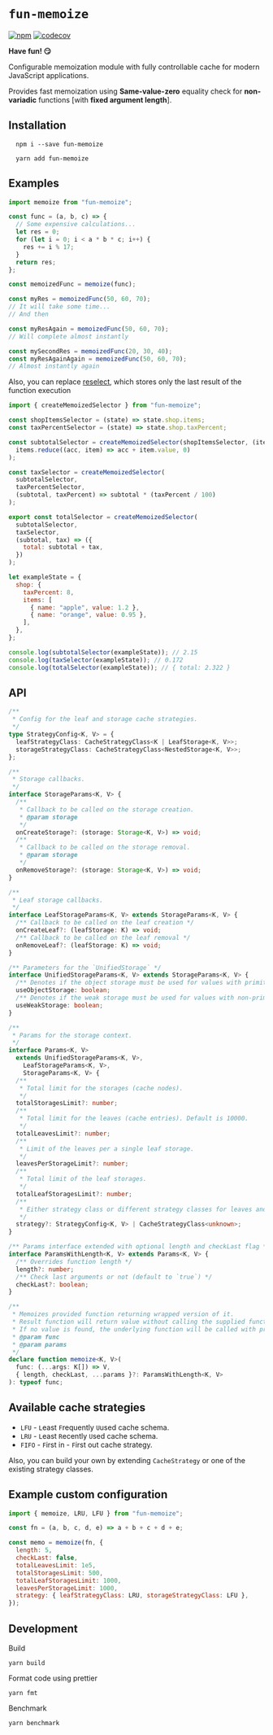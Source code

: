 # `fun-memoize`

[![npm](https://img.shields.io/npm/v/fun-memoize.svg)](https://www.npmjs.com/package/fun-memoize)
[![codecov](https://codecov.io/gh/olegnn/fun-memoize/branch/master/graph/badge.svg)](https://codecov.io/gh/olegnn/fun-memoize)

**Have fun! 😏**

Configurable memoization module with fully controllable cache for modern JavaScript applications.

Provides fast memoization using **Same-value-zero** equality check for **non-variadic** functions [with **fixed argument length**].

## Installation

```shell
  npm i --save fun-memoize
```

```shell
  yarn add fun-memoize
```

## Examples

```javascript
import memoize from "fun-memoize";

const func = (a, b, c) => {
  // Some expensive calculations...
  let res = 0;
  for (let i = 0; i < a * b * c; i++) {
    res += i % 17;
  }
  return res;
};

const memoizedFunc = memoize(func);

const myRes = memoizedFunc(50, 60, 70);
// It will take some time...
// And then

const myResAgain = memoizedFunc(50, 60, 70);
// Will complete almost instantly

const mySecondRes = memoizedFunc(20, 30, 40);
const myResAgainAgain = memoizedFunc(50, 60, 70);
// Almost instantly again
```

Also, you can replace [reselect](https://github.com/reactjs/reselect), which stores only the last result of the function execution

```javascript
import { createMemoizedSelector } from "fun-memoize";

const shopItemsSelector = (state) => state.shop.items;
const taxPercentSelector = (state) => state.shop.taxPercent;

const subtotalSelector = createMemoizedSelector(shopItemsSelector, (items) =>
  items.reduce((acc, item) => acc + item.value, 0)
);

const taxSelector = createMemoizedSelector(
  subtotalSelector,
  taxPercentSelector,
  (subtotal, taxPercent) => subtotal * (taxPercent / 100)
);

export const totalSelector = createMemoizedSelector(
  subtotalSelector,
  taxSelector,
  (subtotal, tax) => ({
    total: subtotal + tax,
  })
);

let exampleState = {
  shop: {
    taxPercent: 8,
    items: [
      { name: "apple", value: 1.2 },
      { name: "orange", value: 0.95 },
    ],
  },
};

console.log(subtotalSelector(exampleState)); // 2.15
console.log(taxSelector(exampleState)); // 0.172
console.log(totalSelector(exampleState)); // { total: 2.322 }
```

## API

```typescript
/**
 * Config for the leaf and storage cache strategies.
 */
type StrategyConfig<K, V> = {
  leafStrategyClass: CacheStrategyClass<K | LeafStorage<K, V>>;
  storageStrategyClass: CacheStrategyClass<NestedStorage<K, V>>;
};

/**
 * Storage callbacks.
 */
interface StorageParams<K, V> {
  /**
   * Callback to be called on the storage creation.
   * @param storage
   */
  onCreateStorage?: (storage: Storage<K, V>) => void;
  /**
   * Callback to be called on the storage removal.
   * @param storage
   */
  onRemoveStorage?: (storage: Storage<K, V>) => void;
}

/**
 * Leaf storage callbacks.
 */
interface LeafStorageParams<K, V> extends StorageParams<K, V> {
  /** Callback to be called on the leaf creation */
  onCreateLeaf?: (leafStorage: K) => void;
  /** Callback to be called on the leaf removal */
  onRemoveLeaf?: (leafStorage: K) => void;
}

/** Parameters for the `UnifiedStorage` */
interface UnifiedStorageParams<K, V> extends StorageParams<K, V> {
  /** Denotes if the object storage must be used for values with primitive keys */
  useObjectStorage: boolean;
  /** Denotes if the weak storage must be used for values with non-primitive keys */
  useWeakStorage: boolean;
}

/**
 * Params for the storage context.
 */
interface Params<K, V>
  extends UnifiedStorageParams<K, V>,
    LeafStorageParams<K, V>,
    StorageParams<K, V> {
  /**
   * Total limit for the storages (cache nodes).
   */
  totalStoragesLimit?: number;
  /**
   * Total limit for the leaves (cache entries). Default is 10000.
   */
  totalLeavesLimit?: number;
  /**
   * Limit of the leaves per a single leaf storage.
   */
  leavesPerStorageLimit?: number;
  /**
   * Total limit of the leaf storages.
   */
  totalLeafStoragesLimit?: number;
  /**
   * Either strategy class or different strategy classes for leaves and storage nodes.
   */
  strategy?: StrategyConfig<K, V> | CacheStrategyClass<unknown>;
}

/** Params interface extended with optional length and checkLast flag */
interface ParamsWithLength<K, V> extends Params<K, V> {
  /** Overrides function length */
  length?: number;
  /** Check last arguments or not (default to `true`) */
  checkLast?: boolean;
}

/**
 * Memoizes provided function returning wrapped version of it.
 * Result function will return value without calling the supplied function if it's present in the cache for the supplied arguments according to `Same-value-zero` algorithm.
 * If no value is found, the underlying function will be called with provided arguments.
 * @param func
 * @param params
 */
declare function memoize<K, V>(
  func: (...args: K[]) => V,
  { length, checkLast, ...params }?: ParamsWithLength<K, V>
): typeof func;
```

## Available cache strategies

- `LFU` - `L`east `F`requently `U`used cache schema.
- `LRU` - `L`east `R`ecently `U`sed cache schema.
- `FIFO` - `F`irst in - `F`irst out cache strategy.

Also, you can build your own by extending `CacheStrategy` or one of the existing strategy classes.

## Example custom configuration

```javascript
import { memoize, LRU, LFU } from "fun-memoize";

const fn = (a, b, c, d, e) => a + b + c + d + e;

const memo = memoize(fn, {
  length: 5,
  checkLast: false,
  totalLeavesLimit: 1e5,
  totalStoragesLimit: 500,
  totalLeafStoragesLimit: 1000,
  leavesPerStorageLimit: 1000,
  strategy: { leafStrategyClass: LRU, storageStrategyClass: LFU },
});
```

## Development

Build

```
yarn build
```

Format code using prettier

```
yarn fmt
```

Benchmark

```
yarn benchmark
```
